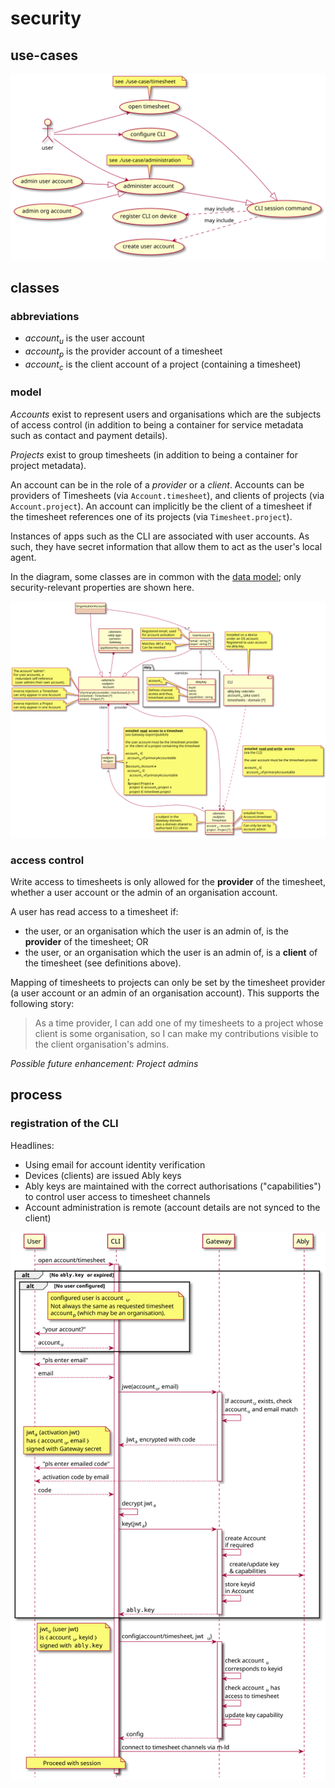 # security

## use-cases

![use-cases](img/accounts.use-case.svg)

## classes

### abbreviations

- _account<sub>u</sub>_ is the user account
- _account<sub>p</sub>_ is the provider account of a timesheet
- _account<sub>c</sub>_ is the client account of a project (containing a timesheet)

### model

_Accounts_ exist to represent users and organisations which are the subjects of access control (in addition to being a container for service metadata such as contact and payment details).

_Projects_ exist to group timesheets (in addition to being a container for project metadata).

An account can be in the role of a _provider_ or a _client_. Accounts can be providers of Timesheets (via `Account.timesheet`), and clients of projects (via `Account.project`). An account can implicitly be the client of a timesheet if the timesheet references one of its projects (via `Timesheet.project`).

Instances of apps such as the CLI are associated with user accounts. As such, they have secret information that allow them to act as the user's local agent.

In the diagram, some classes are in common with the [data model](../data-model); only security-relevant properties are shown here.

![classes](img/accounts.class.svg)

### access control

Write access to timesheets is only allowed for the **provider** of the timesheet, whether a user account or the admin of an organisation account.

A user has read access to a timesheet if:
- the user, or an organisation which the user is an admin of, is the **provider** of the timesheet; OR
- the user, or an organisation which the user is an admin of, is a **client** of the timesheet (see definitions above).

Mapping of timesheets to projects can only be set by the timesheet provider (a user account or an admin of an organisation account). This supports the following story:

> As a time provider, I can add one of my timesheets to a project whose client is some organisation, so I can make my contributions visible to the client organisation's admins.

_Possible future enhancement: Project admins_

## process

### registration of the CLI

Headlines:

- Using email for account identity verification
- Devices (clients) are issued Ably keys
- Ably keys are maintained with the correct authorisations ("capabilities") to control user access to timesheet channels
- Account administration is remote (account details are not synced to the client)

![process](img/register-cli.seq.svg)
